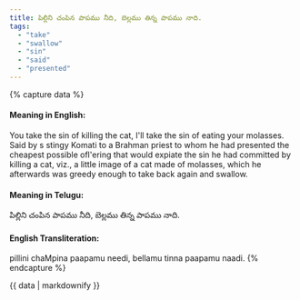 ```yaml
---
title: పిల్లిని చంపిన పాపము నీది, బెల్లము తిన్న పాపము నాది.
tags:
  - "take"
  - "swallow"
  - "sin"
  - "said"
  - "presented"
---
```


{% capture data %}
#### Meaning in English:
You take the sin of killing the cat, I'll take the sin of eating your molasses.
Said by s stingy Komati to a Brahman priest to whom he had presented the cheapest possible ofl'ering that would expiate the sin he had committed by killing a cat, viz., a little image of a cat made of molasses, which he afterwards was greedy enough to take back again and swallow.

#### Meaning in Telugu:
పిల్లిని చంపిన పాపము నీది, బెల్లము తిన్న పాపము నాది.

#### English Transliteration:
pillini chaMpina paapamu needi, bellamu tinna paapamu naadi.
{% endcapture %}

<div class="notice">{{ data | markdownify }}</div>

